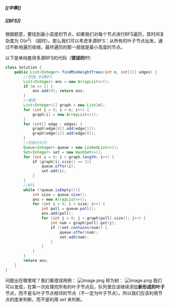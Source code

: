 ##### [[中等]]
##### [[BFS]]

根据题意，要找到最小高度的节点，如果我们对每个节点进行BFS遍历，其时间复杂度为 $O(n^2)$ （超时）。那么我们可以考虑多源BFS：从所有的叶子节点出发，通过不断地遍历收缩，最终遍历的那一层就是最小高度的节点。

以下是单纯套用多源BFS的代码（**错误的!!!**）
```java
class Solution { 
	public List<Integer> findMinHeightTrees(int n, int[][] edges) {
		//思路:多源BFS
		List<Integer> ans = new ArrayList<>();
		if (n == 1) {
			ans.add(0); return ans;
		}
		//建图
		List<Integer>[] graph = new List[n];
		for (int i = 0; i < n; i++) {
			graph[i] = new ArrayList<>();
		}
		for (int[] edge : edges) {
			graph[edge[0]].add(edge[1]);
			graph[edge[1]].add(edge[0]);
		}
		//初始化队列
		Queue<Integer> queue = new LinkedList<>();
		Set<Integer> set = new HashSet<>();
		for (int i = 0; i < graph.length; i++) {
			if (graph[i].size() == 1){
				queue.offer(i);
				set.add(i);
			}
		}
		//BFS
		while (!queue.isEmpty()){
			int size = queue.size();
			ans = new ArrayList<>();
			for (int i = 0; i < size; i++) {
				int poll = queue.poll();
				ans.add(poll);
				for (int j = 0; j < graph[poll].size(); j++) {
					int num = graph[poll].get(j);
					if (!set.contains(num)) {
						queue.offer(num);
						set.add(num);
					}
				}
			}
		}
		return ans;
	}
}
```
问题出在哪里呢？我们看错误用例：
![image.png](https://pic.leetcode-cn.com/1649210330-jixeIk-image.png)
转为树：
![image.png](https://pic.leetcode-cn.com/1649210574-txmBkg-image.png)
我们可以发现，在第一次处理完所有的叶子节点后，队列里应该继续添加**新形成的叶子**节点，而不是与叶子节点相邻的节点（不一定为叶子节点）。所以我们应该利用节点的度来判断，而不是利用 $set$ 来判断。